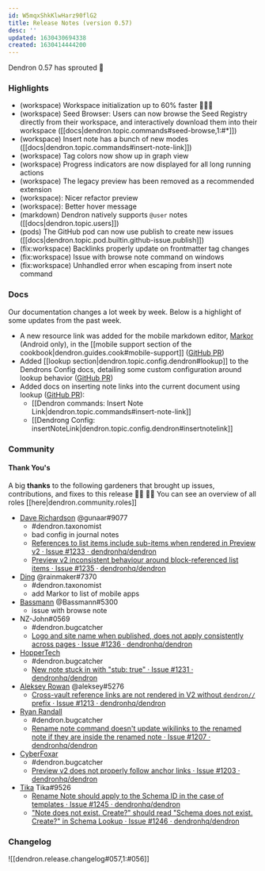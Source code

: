 ```yaml
---
id: W5mqxShkKlwHarz90flG2
title: Release Notes (version 0.57)
desc: ''
updated: 1630430694338
created: 1630414444200
---
```


Dendron 0.57 has sprouted  🌱

### Highlights

- (workspace) Workspace initialization up to 60% faster 🚀🚀🚀
- (workspace) Seed Browser: Users can now browse the Seed Registry directly from their workspace, and interactively download them into their workspace ([[docs|dendron.topic.commands#seed-browse,1:#*]])
- (workspace) Insert note has a bunch of new modes  ([[docs|dendron.topic.commands#insert-note-link]])
- (workspace) Tag colors now show up in graph view
- (workspace) Progress indicators are now displayed for all long running actions
- (workspace) The legacy preview has been removed as a recommended extension
- (workspace): Nicer refactor preview
- (workspace): Better hover message
- (markdown) Dendron natively supports `@user` notes ([[docs|dendron.topic.users]])
- (pods) The GitHub pod can now use publish to create new issues ([[docs|dendron.topic.pod.builtin.github-issue.publish]])
- (fix:workspace) Backlinks properly update on frontmatter tag changes
- (fix:workspace) Issue with browse note command on windows
- (fix:workspace) Unhandled error when escaping from insert note command

### Docs

Our documentation changes a lot week by week. Below is a highlight of some updates from the past week.

- A new resource link was added for the mobile markdown editor, [Markor](https://github.com/gsantner/markor) (Android only), in the [[mobile support section of the cookbook|dendron.guides.cook#mobile-support]] ([GitHub PR](https://github.com/dendronhq/dendron-site/pull/173))
- Added [[lookup section|dendron.topic.config.dendron#lookup]] to the Dendrons Config docs, detailing some custom configuration around lookup behavior ([GitHub PR](https://github.com/dendronhq/dendron-site/pull/172/))
- Added docs on inserting note links into the current document using lookup ([GitHub PR](https://github.com/dendronhq/dendron-site/pull/170)):
  - [[Dendron commands: Insert Note Link|dendron.topic.commands#insert-note-link]]
  - [[Dendrong Config: insertNoteLink|dendron.topic.config.dendron#insertnotelink]]

### Community

#### Thank You's

A big **thanks** to the following gardeners that brought up issues, contributions, and fixes to this release :man_farmer: :woman_farmer: 
You can see an overview of all roles [[here|dendron.community.roles]]

- [Dave Richardson](https://github.com/djradon) @gunaar#9077 
  - #dendron.taxonomist
  - bad config in journal notes
  - [References to list items include sub-items when rendered in Preview v2 · Issue #1233 · dendronhq/dendron](https://github.com/dendronhq/dendron/issues/1233)
  - [Preview v2 inconsistent behaviour around block-referenced list items · Issue #1235 · dendronhq/dendron](https://github.com/dendronhq/dendron/issues/1235)
- [Ding](https://github.com/Ding-Fan) @rainmaker#7370 
  - #dendron.taxonomist
  - add Markor to list of mobile apps 
- [Bassmann](https://github.com/Bassmann) @Bassmann#5300 
  - issue with browse note
- NZ-John#0569
  - #dendron.bugcatcher
  - [Logo and site name when published, does not apply consistently across pages · Issue #1236 · dendronhq/dendron](https://github.com/dendronhq/dendron/issues/1236)
- [HopperTech](https://github.com/HopperTech)
  - #dendron.bugcatcher
  - [New note stuck in with "stub: true" · Issue #1231 · dendronhq/dendron](https://github.com/dendronhq/dendron/issues/1231)
- [Aleksey Rowan](https://github.com/aleksey-rowan) @aleksey#5276
  - [Cross-vault reference links are not rendered in V2 without `dendron//` prefix · Issue #1213 · dendronhq/dendron](https://github.com/dendronhq/dendron/issues/1213)
- [Ryan Randall](https://github.com/ryan-p-randall)
  - #dendron.bugcatcher
  - [Rename note command doesn't update wikilinks to the renamed note if they are inside the renamed note · Issue #1207 · dendronhq/dendron](https://github.com/dendronhq/dendron/issues/1207)
- [CyberFoxar](https://github.com/CyberFoxar)
  - #dendron.bugcatcher
  - [Preview v2 does not properly follow anchor links · Issue #1203 · dendronhq/dendron](https://github.com/dendronhq/dendron/issues/1203)
- [Tika](https://github.com/SR--) Tika#9526
  - [Rename Note should apply to the Schema ID in the case of templates · Issue #1245 · dendronhq/dendron](https://github.com/dendronhq/dendron/issues/1245)
  - ["Note does not exist. Create?" should read "Schema does not exist. Create?" in Schema Lookup · Issue #1246 · dendronhq/dendron](https://github.com/dendronhq/dendron/issues/1246)


### Changelog

![[dendron.release.changelog#057,1:#056]]
